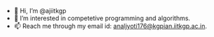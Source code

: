 - 👋 Hi, I’m @ajiitkgp
- 👀 I’m interested in competetive programming and algorithms.
- 📫 Reach me through my email id: analjyoti176@kgpian.iitkgp.ac.in.

<!---
ajiitkgp/ajiitkgp is a ✨ special ✨ repository because its `README.md` (this file) appears on your GitHub profile.
You can click the Preview link to take a look at your changes.
--->
